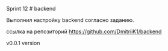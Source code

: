 Sprint 12 # backend

Выполнил настройку backend согласно заданию.

ссылка на репозиторий
https://github.com/DmitriiK1/backend

v0.0.1 version
